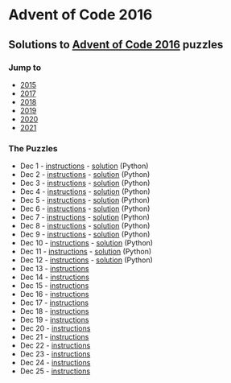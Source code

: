 # Advent of Code 2016

## Solutions to [Advent of Code 2016](https://adventofcode.com/2016/) puzzles

### Jump to
- [2015](https://github.com/SSteve/AdventOfCode/tree/master/Advent2015)
- [2017](https://github.com/SSteve/AdventOfCode/tree/master/Advent2017)
- [2018](https://github.com/SSteve/AdventOfCode/tree/master/Advent2018)
- [2019](https://github.com/SSteve/AdventOfCode/tree/master/Advent2019)
- [2020](https://github.com/SSteve/AdventOfCode/tree/master/Advent2020)
- [2021](https://github.com/SSteve/AdventOfCode/tree/master/Advent2021)

### The Puzzles
- Dec 1 - [instructions](http://adventofcode.com/2016/day/1) - [solution](./1.py) (Python)
- Dec 2 - [instructions](http://adventofcode.com/2016/day/2) - [solution](./2.py) (Python)
- Dec 3 - [instructions](http://adventofcode.com/2016/day/3) - [solution](./3.py) (Python)
- Dec 4 - [instructions](http://adventofcode.com/2016/day/4) - [solution](./4.py) (Python)
- Dec 5 - [instructions](http://adventofcode.com/2016/day/5) - [solution](./5.py) (Python)
- Dec 6 - [instructions](http://adventofcode.com/2016/day/6) - [solution](./6.py) (Python)
- Dec 7 - [instructions](http://adventofcode.com/2016/day/7) - [solution](./7.py) (Python)
- Dec 8 - [instructions](http://adventofcode.com/2016/day/8) - [solution](./8.py) (Python)
- Dec 9 - [instructions](http://adventofcode.com/2016/day/9) - [solution](./9.py) (Python)
- Dec 10 - [instructions](http://adventofcode.com/2016/day/10) - [solution](./10.py) (Python)
- Dec 11 - [instructions](http://adventofcode.com/2016/day/11) - [solution](./11.py) (Python)
- Dec 12 - [instructions](http://adventofcode.com/2016/day/12) - [solution](./12.py) (Python)
- Dec 13 - [instructions](http://adventofcode.com/2016/day/13)
- Dec 14 - [instructions](http://adventofcode.com/2016/day/14)
- Dec 15 - [instructions](http://adventofcode.com/2016/day/15)
- Dec 16 - [instructions](http://adventofcode.com/2016/day/16)
- Dec 17 - [instructions](http://adventofcode.com/2016/day/17)
- Dec 18 - [instructions](http://adventofcode.com/2016/day/18)
- Dec 19 - [instructions](http://adventofcode.com/2016/day/19)
- Dec 20 - [instructions](http://adventofcode.com/2016/day/20)
- Dec 21 - [instructions](http://adventofcode.com/2016/day/21)
- Dec 22 - [instructions](http://adventofcode.com/2016/day/22)
- Dec 23 - [instructions](http://adventofcode.com/2016/day/23)
- Dec 24 - [instructions](http://adventofcode.com/2016/day/24)
- Dec 25 - [instructions](http://adventofcode.com/2016/day/25)
